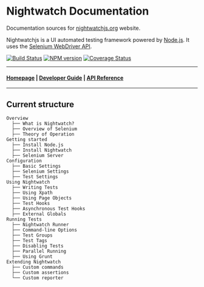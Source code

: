 # Nightwatch Documentation

Documentation sources for [nightwatchjs.org](http://nightwatchjs.org) website.

Nightwatchjs is a UI automated testing framework powered by [Node.js](http://nodejs.org/). It uses the [Selenium WebDriver API](https://code.google.com/p/selenium/wiki/JsonWireProtocol).

[![Build Status](https://travis-ci.org/nightwatchjs/nightwatch.svg?branch=master)](https://travis-ci.org/nightwatchjs/nightwatch)
[![NPM version](https://badge.fury.io/js/nightwatch.png)](http://badge.fury.io/js/nightwatch)
[![Coverage Status](https://coveralls.io/repos/github/nightwatchjs/nightwatch/badge.svg?branch=master)](https://coveralls.io/github/nightwatchjs/nightwatch?branch=master)
***

#### [Homepage](http://nightwatchjs.org) | [Developer Guide](http://nightwatchjs.org/guide) | [API Reference](http://nightwatchjs.org/api)

***

## Current structure

```
Overview
  ├── What is Nightwatch?
  ├── Overview of Selenium
  ├── Theory of Operation
Getting started
  ├── Install Node.js
  ├── Install Nightwatch
  ├── Selenium Server
Configuration
  ├── Basic Settings
  ├── Selenium Settings
  ├── Test Settings  
Using Nightwatch
  ├── Writing Tests
  ├── Using Xpath
  ├── Using Page Objects
  ├── Test Hooks
  ├── Asynchronous Test Hooks
  ├── External Globals  
Running Tests
  ├── Nightwatch Runner
  ├── Command-line Options
  ├── Test Groups
  ├── Test Tags
  ├── Disabling Tests
  ├── Parallel Running
  ├── Using Grunt
Extending Nightwatch
  ├── Custom commands
  ├── Custom assertions
  └── Custom reporter
```
